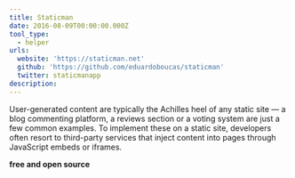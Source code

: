```yaml
---
title: Staticman
date: 2016-08-09T00:00:00.000Z
tool_type: 
  - helper
urls:
  website: 'https://staticman.net'
  github: 'https://github.com/eduardoboucas/staticman'
  twitter: staticmanapp
description:
---
```



User-generated content are typically the Achilles heel of any static site — a blog commenting platform, a reviews section or a voting system are just a few common examples. To implement these on a static site, developers often resort to third-party services that inject content into pages through JavaScript embeds or iframes.

**free and open source**